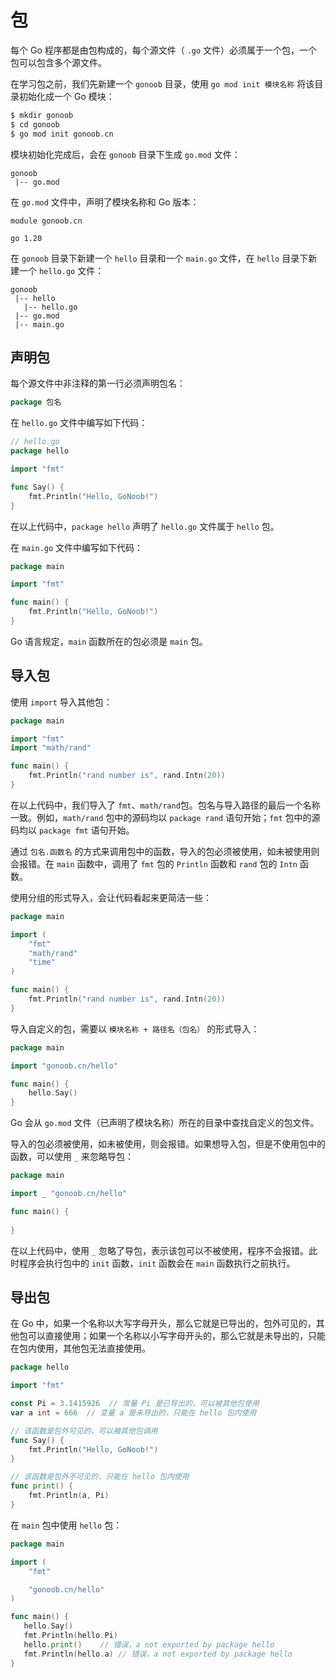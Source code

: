 # 包

每个 Go 程序都是由包构成的，每个源文件（ ```.go``` 文件）必须属于一个包，一个包可以包含多个源文件。

在学习包之前，我们先新建一个 ```gonoob``` 目录，使用 ```go mod init 模块名称``` 将该目录初始化成一个 Go 模块：

```bash
$ mkdir gonoob
$ cd gonoob
$ go mod init gonoob.cn
```

模块初始化完成后，会在 ```gonoob``` 目录下生成 ```go.mod``` 文件：

```
gonoob
 |-- go.mod
```

在 ```go.mod``` 文件中，声明了模块名称和 Go 版本：

```
module gonoob.cn

go 1.20
```

在 ```gonoob``` 目录下新建一个 ```hello``` 目录和一个 ```main.go``` 文件，在 ``hello`` 目录下新建一个 ```hello.go``` 文件：

```
gonoob
 |-- hello
   |-- hello.go
 |-- go.mod
 |-- main.go
```

## 声明包

每个源文件中非注释的第一行必须声明包名：

```go
package 包名
```

在 ```hello.go``` 文件中编写如下代码：

```go
// hello.go
package hello

import "fmt"

func Say() {
    fmt.Println("Hello, GoNoob!")
}
```

在以上代码中，```package hello``` 声明了 ```hello.go``` 文件属于 ```hello``` 包。

在 ```main.go``` 文件中编写如下代码：

```go
package main

import "fmt"

func main() {
    fmt.Println("Hello, GoNoob!")
}
```

Go 语言规定，```main``` 函数所在的包必须是 ```main``` 包。

## 导入包

使用 ```import``` 导入其他包：

```go
package main

import "fmt"
import "math/rand"

func main() {
	fmt.Println("rand number is", rand.Intn(20))
}
```

在以上代码中，我们导入了 ```fmt```、```math/rand```包。包名与导入路径的最后一个名称一致。例如，```math/rand``` 包中的源码均以 ```package rand``` 语句开始；```fmt``` 包中的源码均以 ```package fmt``` 语句开始。

通过 ```包名.函数名``` 的方式来调用包中的函数，导入的包必须被使用，如未被使用则会报错。在 ```main``` 函数中，调用了 ```fmt``` 包的 ```Println``` 函数和 ```rand``` 包的 ```Intn``` 函数。

使用分组的形式导入，会让代码看起来更简洁一些：

```go
package main

import (
	"fmt"
	"math/rand"
    "time"
)

func main() {
	fmt.Println("rand number is", rand.Intn(20))
}
```

导入自定义的包，需要以 ```模块名称 + 路径名（包名）``` 的形式导入：

```go
package main

import "gonoob.cn/hello"

func main() {
    hello.Say()
}
```

Go 会从 ```go.mod``` 文件（已声明了模块名称）所在的目录中查找自定义的包文件。

导入的包必须被使用，如未被使用，则会报错。如果想导入包，但是不使用包中的函数，可以使用 ```_``` 来忽略导包：

```go
package main

import _ "gonoob.cn/hello"

func main() {
    
}
```

在以上代码中，使用 ```_``` 忽略了导包，表示该包可以不被使用，程序不会报错。此时程序会执行包中的 ```init``` 函数，```init``` 函数会在 ```main``` 函数执行之前执行。

## 导出包

在 Go 中，如果一个名称以大写字母开头，那么它就是已导出的，包外可见的，其他包可以直接使用；如果一个名称以小写字母开头的，那么它就是未导出的，只能在包内使用，其他包无法直接使用。

```go
package hello

import "fmt"

const Pi = 3.1415926  // 常量 Pi 是已导出的，可以被其他包使用
var a int = 666  // 变量 a 是未导出的，只能在 hello 包内使用

// 该函数是包外可见的，可以被其他包调用
func Say() {
    fmt.Println("Hello, GoNoob!")
}

// 该函数是包外不可见的，只能在 hello 包内使用
func print() {
	fmt.Println(a, Pi)
}
```

在 ```main``` 包中使用 ```hello``` 包：

```go
package main

import (
	"fmt"

	"gonoob.cn/hello"
)

func main() {
   hello.Say()
   fmt.Println(hello.Pi)
   hello.print()	// 错误，a not exported by package hello
   fmt.Println(hello.a) // 错误，a not exported by package hello
}
```